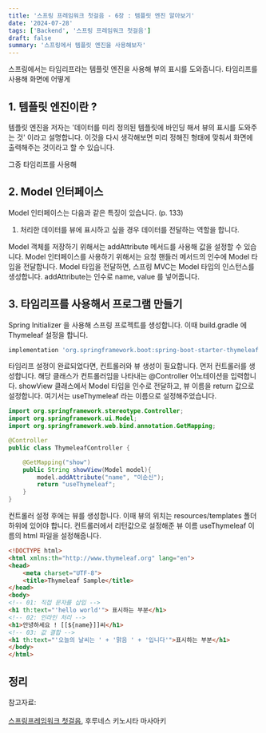```yaml
---
title: '스프링 프레임워크 첫걸음 - 6장 : 템플릿 엔진 알아보기'
date: '2024-07-28'
tags: ['Backend', '스프링 프레임워크 첫걸음']
draft: false
summary: '스프링에서 템플릿 엔진을 사용해보자' 
---
```


스프링에서는 타임리프라는 템플릿 엔진을 사용해 뷰의 표시를 도와줍니다. 타임리프를 사용해 화면에 어떻게 

## 1. 템플릿 엔진이란 ?

템플릿 엔진을 저자는 '데이터를 미리 정의된 템플릿에 바인딩 해서 뷰의 표시를 도와주는 것' 이라고 설명합니다. 이것을 다시 생각해보면 미리 정해진 형태에 맞춰서 화면에 출력해주는 것이라고 할 수 있습니다.

그중 타임리프를 사용해 

## 2. Model 인터페이스

Model 인터페이스는 다음과 같은 특징이 있습니다. (p. 133)

1. 처리한 데이터를 뷰에 표시하고 싶을 경우 데이터를 전달하는 역할을 합니다.

Model 객체를 저장하기 위해서는 addAttribute 메서드를 사용해 값을 설정할 수 있습니다. Model 인터페이스를 사용하기 위해서는 요청 핸들러 메서드의 인수에 Model 타입을 전달합니다. Model 타입을 전달하면, 스프링 MVC는 Model 타입의 인스턴스를 생성합니다. addAttribute는 인수로 name, value 를 넣어줍니다.


## 3. 타임리프를 사용해서 프로그램 만들기

Spring Initializer 을 사용해 스프링 프로젝트를 생성합니다. 이때 build.gradle 에 Thymeleaf 설정을 합니다. 

```bash
implementation 'org.springframework.boot:spring-boot-starter-thymeleaf'
```

타임리프 설정이 완료되었다면, 컨트롤러와 뷰 생성이 필요합니다. 먼저 컨트롤러를 생성합니다. 해당 클래스가 컨트롤러임을 나타내는 @Controller 어노테이션을 입력합니다. showView 클래스에서 Model 타입을 인수로 전달하고, 뷰 이름을 return 값으로 설정합니다. 여기서는 useThymeleaf 라는 이름으로 설정해주었습니다.

```java
import org.springframework.stereotype.Controller;
import org.springframework.ui.Model;
import org.springframework.web.bind.annotation.GetMapping;

@Controller
public class ThymeleafController {

    @GetMapping("show")
    public String showView(Model model){
        model.addAttribute("name", "이순신");
        return "useThymeleaf";
    }
}
```

컨트롤러 설정 후에는 뷰를 생성합니다. 이때 뷰의 위치는 resources/templates 폴더 하위에 있어야 합니다. 컨트롤러에서 리턴값으로 설정해준 뷰 이름 useThymeleaf 이름의 html 파일을 설정해줍니다.

```html
<!DOCTYPE html>
<html xmlns:th="http://www.thymeleaf.org" lang="en">
<head>
    <meta charset="UTF-8">
    <title>Thymeleaf Sample</title>
</head>
<body>
<!-- 01: 직접 문자를 삽입 -->
<h1 th:text="'hello world'"> 표시하는 부분</h1>
<!-- 02: 인라인 처리 -->
<h1>안녕하세요 ! [[${name}]]씨</h1>
<!-- 03: 값 결합 -->
<h1 th:text="'오늘의 날씨는 ' + '맑음 ' + '입니다'">표시하는 부분</h1>
</body>
</html>
```


## 정리



참고자료: <br></br>[스프링프레임워크 첫걸음](https://www.aladin.co.kr/shop/wproduct.aspx?ItemId=301096602), 후루네스 키노시타 마사아키<br></br>
